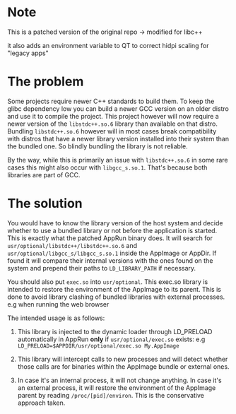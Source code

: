 

# Note

This is a patched version of the original repo -> modified for libc++

it also adds an environment variable to QT to correct hidpi scaling for "legacy apps"




# The problem

Some projects require newer C++ standards to build them. To keep the glibc dependency low you can
build a newer GCC version on an older distro and use it to compile the project.
This project however will now require a newer version of the `libstdc++.so.6` library than available on that distro.
Bundling `libstdc++.so.6` however will in most cases break compatibility with distros that have a newer library
version installed into their system than the bundled one. So blindly bundling the library is not reliable.

By the way, while this is primarily an issue with `libstdc++.so.6` in some rare cases this might also occur with `libgcc_s.so.1`.
That's because both libraries are part of GCC.


# The solution

You would have to know the library version of the host system and decide whether to use a bundled library or not before the
application is started. This is exactly what the patched AppRun binary does.
It will search for `usr/optional/libstdc++/libstdc++.so.6` and `usr/optional/libgcc_s/libgcc_s.so.1` inside the AppImage or AppDir.
If found it will compare their internal versions with the ones found on the system and prepend their paths to `LD_LIBRARY_PATH` if necessary.

You should also put `exec.so` into `usr/optional`. This exec.so library is intended to restore the environment of the AppImage to its parent.
This is done to avoid library clashing of bundled libraries with external processes. e.g when running the web browser

The intended usage is as follows:

1. This library is injected to the dynamic loader through LD_PRELOAD
   automatically in AppRun **only** if `usr/optional/exec.so` exists: 
   e.g `LD_PRELOAD=$APPDIR/usr/optional/exec.so My.AppImage`

2. This library will intercept calls to new processes and will detect whether
   those calls are for binaries within the AppImage bundle or external ones.

3. In case it's an internal process, it will not change anything.
   In case it's an external process, it will restore the environment of
   the AppImage parent by reading `/proc/[pid]/environ`.
   This is the conservative approach taken.
